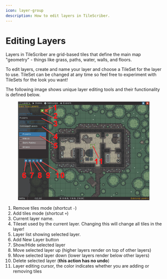 ```yaml
---
icon: layer-group
description: How to edit layers in TileScriber.
---
```


# Editing Layers

Layers in TileScriber are grid-based tiles that define the main map "geometry" - things like grass, paths, water, walls, and floors.

To edit layers, create and name your layer and choose a TileSet for the layer to use. TileSet can be changed at any time so feel free to experiment with TileSets for the look you want!

The following image shows unique layer editing tools and their functionality is defined below.

<figure><img src="../.gitbook/assets/edit-layers.png" alt=""><figcaption></figcaption></figure>

1. Remove tiles mode (shortcut `-`)
2. Add tiles mode (shortcut `+`)
3. Current layer name.
4. Tileset used by the current layer. Changing this will change all tiles in the layer!
5. Layer list showing selected layer.
6. Add New Layer button
7. Show/Hide selected layer
8. Move selected layer up (higher layers render on top of other layers)
9. Move selected layer down (lower layers render below other layers)
10. Delete selected layer (**this action has no undo**)
11. Layer editing cursor, the color indicates whether you are adding or removing tiles

